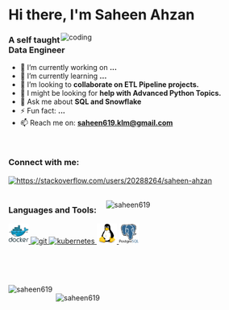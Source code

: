 

<!--
### Hi there 👋
**saheen619/saheen619** is a ✨ _special_ ✨ repository because its `README.md` (this file) appears on your GitHub profile.

Here are some ideas to get you started:

- 🔭 I’m currently working on ...
- 🌱 I’m currently learning ...
- 👯 I’m looking to collaborate on ...
- 🤔 I’m looking for help with ...
- 💬 Ask me about ...
- 📫 How to reach me: ...
- 😄 Pronouns: ...
- ⚡ Fun fact: ...
<a href="https://kubernetes.io" target="_blank" rel="noreferrer"> <img src="https://www.vectorlogo.zone/logos/kubernetes/kubernetes-icon.svg" alt="kubernetes" width="40" height="40"/> </a> 

Email    : **saheen619.klm@gmail.com**    
  LinkedIn : **linkedin.com/in/saheenahzan/**   
  StackOverflow : **stackoverflow.com/users/20288264/saheen-ahzan**  
-->






<h1 align="left">Hi there, I'm Saheen Ahzan </h1>

<img align="right" alt="coding " width="400" src="https://github.com/saheen619/saheen619/blob/main/giphy.gif?raw=true">
<h3 align="left">A self taught Data Engineer</h3>

- 🔭 I’m currently working on **...**
- 🌱 I’m currently learning **...**
- 👯 I’m looking to **collaborate on ETL Pipeline projects.**
- 🤔 I might be looking for **help with Advanced Python Topics.**
- 💬 Ask me about **SQL and Snowflake**
- ⚡ Fun fact: **...**
- 📫 Reach me on: **saheen619.klm@gmail.com**
  
<br />

<h3 align="left">Connect with me:</h3>
<p align="left">
<a href="https://stackoverflow.com/users/20288264/saheen-ahzan" target="blank"><img align="center" src="https://github.com/saheen619/saheen619/blob/main/768px-Stack_Overflow_icon.svg.png?raw=true" alt="https://stackoverflow.com/users/20288264/saheen-ahzan" height="35" width="35" /></a>

<br />
<br />

<p><img align="right" width="310" src="https://github-readme-stats.vercel.app/api/top-langs?username=saheen619&show_icons=true&locale=en&layout=compact" alt="saheen619" /></p>
<h3 align="left">Languages and Tools:</h3>
<p align="left"> 
  <a href="https://www.docker.com/" target="_blank" rel="noreferrer"> <img src="https://raw.githubusercontent.com/devicons/devicon/master/icons/docker/docker-original-wordmark.svg" alt="docker" width="40" height="40"/> </a> 
  <a href="https://git-scm.com/" target="_blank" rel="noreferrer"> <img src="https://www.vectorlogo.zone/logos/git-scm/git-scm-icon.svg" alt="git" width="40" height="40"/> </a> 
  <a href="https://kubernetes.io" target="_blank" rel="noreferrer"> <img src="https://www.vectorlogo.zone/logos/kubernetes/kubernetes-icon.svg" alt="kubernetes" width="40" height="40"/> 
  </a> <a href="https://www.linux.org/" target="_blank" rel="noreferrer"> <img src="https://raw.githubusercontent.com/devicons/devicon/master/icons/linux/linux-original.svg" alt="linux" width="40" height="40"/> </a>
  <a href="https://www.postgresql.org" target="_blank" rel="noreferrer"> <img src="https://raw.githubusercontent.com/devicons/devicon/master/icons/postgresql/postgresql-original-wordmark.svg" alt="postgresql" width="40" height="40"/> </a> </p>

<br />
<br />
<br />

<p><img align="left" width="390" src="https://github-readme-stats.vercel.app/api?username=saheen619&show_icons=true&locale=en" alt="saheen619" /><img align="right" width="410" src="https://github-readme-streak-stats.herokuapp.com/?user=saheen619&" alt="saheen619" /></p> 
